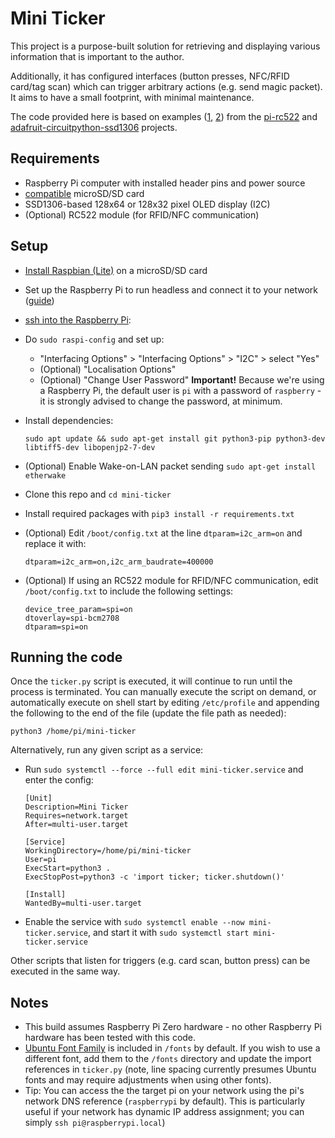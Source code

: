 # Mini Ticker

This project is a purpose-built solution for retrieving and displaying various information that is important to the author.

Additionally, it has configured interfaces (button presses, NFC/RFID card/tag scan) which can trigger arbitrary actions (e.g. send magic packet). It aims to have a small footprint, with minimal maintenance.

The code provided here is based on examples ([1](https://github.com/adafruit/Adafruit_CircuitPython_SSD1306/tree/master/examples), [2](https://github.com/ondryaso/pi-rc522/tree/master/examples)) from the [pi-rc522](https://github.com/ondryaso/pi-rc522) and [adafruit-circuitpython-ssd1306](https://github.com/adafruit/Adafruit_CircuitPython_SSD1306) projects.

## Requirements

- Raspberry Pi computer with installed header pins and power source
- [compatible](https://www.raspberrypi.org/documentation/installation/sd-cards.md) microSD/SD card
- SSD1306-based 128x64 or 128x32 pixel OLED display (I2C)
- (Optional) RC522 module (for RFID/NFC communication)

## Setup

- [Install Raspbian (Lite)](https://www.raspberrypi.org/downloads/raspbian/) on a microSD/SD card
- Set up the Raspberry Pi to run headless and connect it to your network ([guide](https://www.raspberrypi.org/documentation/configuration/wireless/headless.md))
- [ssh into the Raspberry Pi](https://www.raspberrypi.org/documentation/remote-access/ssh/):
- Do `sudo raspi-config` and set up:
  - "Interfacing Options" > "Interfacing Options" > "I2C" > select "Yes"
  - (Optional) "Localisation Options"
  - (Optional) "Change User Password"
    **Important!** Because we're using a Raspberry Pi, the default user is `pi` with a password of `raspberry` - it is strongly advised to change the password, at minimum.
- Install dependencies:

  ```shell
  sudo apt update && sudo apt-get install git python3-pip python3-dev libtiff5-dev libopenjp2-7-dev
  ```

- (Optional) Enable Wake-on-LAN packet sending `sudo apt-get install etherwake`
- Clone this repo and `cd mini-ticker`
- Install required packages with `pip3 install -r requirements.txt`
- (Optional) Edit `/boot/config.txt` at the line `dtparam=i2c_arm=on` and replace it with:

  ```shell
  dtparam=i2c_arm=on,i2c_arm_baudrate=400000
  ```

- (Optional) If using an RC522 module for RFID/NFC communication, edit `/boot/config.txt` to include the following settings:

  ```settings
  device_tree_param=spi=on
  dtoverlay=spi-bcm2708
  dtparam=spi=on
  ```

## Running the code

Once the `ticker.py` script is executed, it will continue to run until the process is terminated. You can manually execute the script on demand, or automatically execute on shell start by editing `/etc/profile` and appending the following to the end of the file (update the file path as needed):

```shell
python3 /home/pi/mini-ticker
```

Alternatively, run any given script as a service:

- Run `sudo systemctl --force --full edit mini-ticker.service` and enter the config:

  ```config
  [Unit]
  Description=Mini Ticker
  Requires=network.target
  After=multi-user.target

  [Service]
  WorkingDirectory=/home/pi/mini-ticker
  User=pi
  ExecStart=python3 .
  ExecStopPost=python3 -c 'import ticker; ticker.shutdown()'

  [Install]
  WantedBy=multi-user.target
  ```

- Enable the service with `sudo systemctl enable --now mini-ticker.service`, and start it with `sudo systemctl start mini-ticker.service`

Other scripts that listen for triggers (e.g. card scan, button press) can be executed in the same way.

## Notes

- This build assumes Raspberry Pi Zero hardware - no other Raspberry Pi hardware has been tested with this code.
- [Ubuntu Font Family](https://design.ubuntu.com/font/) is included in `/fonts` by default. If you wish to use a different font, add them to the `/fonts` directory and update the import references in `ticker.py` (note, line spacing currently presumes Ubuntu fonts and may require adjustments when using other fonts).
- Tip: You can access the the target pi on your network using the pi's network DNS reference (`raspberrypi` by default). This is particularly useful if your network has dynamic IP address assignment; you can simply `ssh pi@raspberrypi.local`)
